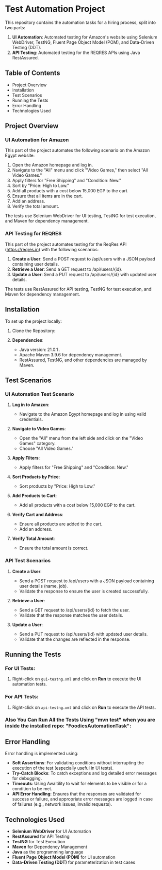# Test Automation Project

This repository contains the automation tasks for a hiring process, split into two parts:
1. **UI Automation**: Automated testing for Amazon's website using Selenium WebDriver, TestNG, Fluent Page Object Model (POM), and Data-Driven Testing (DDT).
2. **API Testing**: Automated testing for the REQRES APIs using Java RestAssured.

## Table of Contents
- Project Overview
- Installation
- Test Scenarios
- Running the Tests
- Error Handling
- Technologies Used

## Project Overview

### UI Automation for Amazon
This part of the project automates the following scenario on the Amazon Egypt website:
1. Open the Amazon homepage and log in.
2. Navigate to the "All" menu and click "Video Games," then select "All Video Games."
3. Apply filters for "Free Shipping" and "Condition: New."
4. Sort by "Price: High to Low."
5. Add all products with a cost below 15,000 EGP to the cart.
6. Ensure that all items are in the cart.
7. Add an address.
8. Verify the total amount.

The tests use Selenium WebDriver for UI testing, TestNG for test execution, and Maven for dependency management.

### API Testing for REQRES
This part of the project automates testing for the ReqRes API (https://reqres.in) with the following scenarios:
1. **Create a User**: Send a POST request to /api/users with a JSON payload containing user details.
2. **Retrieve a User**: Send a GET request to /api/users/{id}.
3. **Update a User**: Send a PUT request to /api/users/{id} with updated user details.

The tests use RestAssured for API testing, TestNG for test execution, and Maven for dependency management.

## Installation

To set up the project locally:

1. Clone the Repository:

2. **Dependencies**:
   - Java version: 21.0.1 .
   - Apache Maven 3.9.6 for dependency management.
   - RestAssured, TestNG, and other dependencies are managed by Maven.

## Test Scenarios

### UI Automation Test Scenario

1. **Log in to Amazon**:
   - Navigate to the Amazon Egypt homepage and log in using valid credentials.

2. **Navigate to Video Games**:
   - Open the "All" menu from the left side and click on the "Video Games" category.
   - Choose "All Video Games."

3. **Apply Filters**:
   - Apply filters for "Free Shipping" and "Condition: New."

4. **Sort Products by Price**:
   - Sort products by "Price: High to Low."

5. **Add Products to Cart**:
   - Add all products with a cost below 15,000 EGP to the cart.

6. **Verify Cart and Address**:
   - Ensure all products are added to the cart.
   - Add an address.

7. **Verify Total Amount**:
   - Ensure the total amount is correct.

### API Test Scenarios

1. **Create a User**:
   - Send a POST request to /api/users with a JSON payload containing user details (name, job).
   - Validate the response to ensure the user is created successfully.

2. **Retrieve a User**:
   - Send a GET request to /api/users/{id} to fetch the user.
   - Validate that the response matches the user details.

3. **Update a User**:
   - Send a PUT request to /api/users/{id} with updated user details.
   - Validate that the changes are reflected in the response.

## Running the Tests

### For UI Tests:
1. Right-click on `gui-testng.xml` and click on **Run** to execute the UI automation tests.

### For API Tests:
1. Right-click on `api-testng.xml` and click on **Run** to execute the API tests.
### Also You Can Run All the Tests Using "mvn test" when you are inside the installed repo: "FoodicsAutomationTask":
## Error Handling

Error handling is implemented using:

- **Soft Assertions**: For validating conditions without interrupting the execution of the test (especially useful in UI tests).
- **Try-Catch Blocks**: To catch exceptions and log detailed error messages for debugging.
- **Timeouts**: Using Awaitility to wait for elements to be visible or for a condition to be met.
- **API Error Handling**: Ensures that the responses are validated for success or failure, and appropriate error messages are logged in case of failures (e.g., network issues, invalid requests).

## Technologies Used

- **Selenium WebDriver** for UI Automation
- **RestAssured** for API Testing
- **TestNG** for Test Execution
- **Maven** for Dependency Management
- **Java** as the programming language
- **Fluent Page Object Model (POM)** for UI automation
- **Data-Driven Testing (DDT)** for parameterization in test cases


